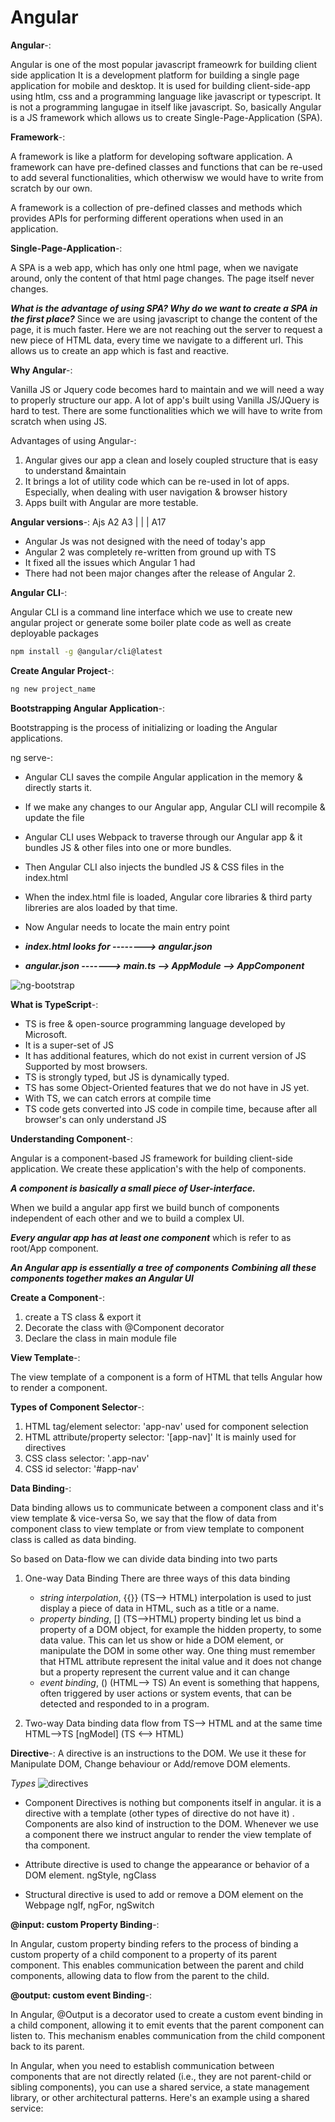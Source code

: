 # Angular

**Angular**-:

Angular is one of the most popular javascript frameowrk for building client side application
It is a development platform for building a single page application for mobile and desktop.
It is used for building client-side-app using htlm, css and a programming language like javascript or typescript.
It is not a programming langugae in itself like javascript.
So, basically Angular is a JS framework which allows us to create Single-Page-Application (SPA).

**Framework**-:

A framework is like a platform for developing software application.
A framework can have pre-defined classes and functions that can be re-used to add several functionalities, which otherwisw we would have to write from scratch by our own.

A framework is a collection of pre-defined classes and methods which provides APIs for performing different operations when used in an application.

**Single-Page-Application**-:

A SPA is a web app, which has only one html page, when we navigate around, only the content of that html page changes. The page itself never changes.

**_What is the advantage of using SPA? Why do we want to create a SPA in the first place?_**
Since we are using javascript to change the content of the page, it is much faster. Here we are not reaching out the server to request a new piece of HTML data, every time we navigate to a different url.
This allows us to create an app which is fast and reactive.

**Why Angular**-:

Vanilla JS or Jquery code becomes hard to maintain and we will need a way to properly structure our app.
A lot of app's built using Vanilla JS/JQuery is hard to test.
There are some functionalities which we will have to write from scratch when using JS.

Advantages of using Angular-:

1. Angular gives our app a clean and losely coupled structure that is easy to understand &maintain
2. It brings a lot of utility code which can be re-used in lot of apps. Especially, when dealing with user navigation & browser history
3. Apps built with Angular are more testable.

**Angular versions**-:
Ajs
A2
A3
|
|
|
A17

- Angular Js was not designed with the need of today's app
- Angular 2 was completely re-written from ground up with TS
- It fixed all the issues which Angular 1 had
- There had not been major changes after the release of Angular 2.

**Angular CLI**-:

Angular CLI is a command line interface which we use to create new angular project or generate some boiler plate code as well as create deployable packages

```bash
npm install -g @angular/cli@latest
```

**Create Angular Project**-:

```bash
ng new project_name
```

**Bootstrapping Angular Application**-:

Bootstrapping is the process of initializing or loading the Angular applications.

ng serve-:

- Angular CLI saves the compile Angular application in the memory & directly starts it.
- If we make any changes to our Angular app, Angular CLI will recompile & update the file
- Angular CLI uses Webpack to traverse through our Angular app & it bundles JS & other files into one or more bundles.
- Then Angular CLI also injects the bundled JS & CSS files in the index.html

- When the index.html file is loaded, Angular core libraries & third party libreries are alos loaded by that time.
- Now Angular needs to locate the main entry point
- **_index.html looks for --------> angular.json_**
- **_angular.json -------> main.ts --> AppModule --> AppComponent_**

![ng-bootstrap](./ng-bootstrap.png)

**What is TypeScript**-:

- TS is free & open-source programming language developed by Microsoft.
- It is a super-set of JS
- It has additional features, which do not exist in current version of JS Supported by most browsers.
- TS is strongly typed, but JS is dynamically typed.
- TS has some Object-Oriented features that we do not have in JS yet.
- With TS, we can catch errors at compile time
- TS code gets converted into JS code in compile time, because after all browser's can only understand JS

**Understanding Component**-:

Angular is a component-based JS framework for building client-side application.
We create these application's with the help of components.

**_A component is basically a small piece of User-interface._**

When we build a angular app first we build bunch of components independent of each other and we to build a complex UI.

**_Every angular app has at least one component_**
which is refer to as root/App component.

**_An Angular app is essentially a tree of components_**
**_Combining all these components together makes an Angular UI_**

**Create a Component**-:

1. create a TS class & export it
2. Decorate the class with @Component decorator
3. Declare the class in main module file

**View Template**-:

The view template of a component is a form of HTML that tells Angular how to render a component.

**Types of Component Selector**-:

1. HTML tag/element
   selector: 'app-nav'
   used for component selection
2. HTML attribute/property
   selector: '[app-nav]'
   It is mainly used for directives
3. CSS class
   selector: '.app-nav'
4. CSS id
   selector: '#app-nav'

**Data Binding**-:

Data binding allows us to communicate between a component class and it's view template & vice-versa
So, we say that the flow of data from component class to view template or from view template to component class is called as data binding.

So based on Data-flow we can divide data binding into two parts

1. One-way Data Binding
   There are three ways of this data binding

   - _string interpolation_, {{}} (TS--> HTML)
     interpolation is used to just display a piece of data in HTML, such as a title or a name.
   - _property binding_, [] (TS-->HTML)
     property binding let us bind a property of a DOM object, for example the hidden property, to some data value. This can let us show or hide a DOM element, or manipulate the DOM in some other way.
     One thing must remember that
     HTML attribute represent the inital value and it does not change
     but a property represent the current value and it can change
   - _event binding_, () (HTML--> TS)
     An event is something that happens, often triggered by user actions or system events, that can be detected and responded to in a program.

2. Two-way Data binding
   data flow from TS--> HTML and at the same time HTML-->TS
   [ngModel] (TS <--> HTML)

**Directive**-:
A directive is an instructions to the DOM.
We use it these for Manipulate DOM, Change behaviour or Add/remove DOM elements.

_Types_
![directives](directives.png)

- Component Directives is nothing but components itself in angular.
  it is a directive with a template (other types of directive do not have it) . Components are also kind of instruction to the DOM. Whenever we use a component there we instruct angular to render the view template of tha component.

- Attribute directive is used to change the appearance or behavior of a DOM element. ngStyle, ngClass

- Structural directive is used to add or remove a DOM element on the Webpage ngIf, ngFor, ngSwitch

**@input: custom Property Binding**-:

In Angular, custom property binding refers to the process of binding a custom property of a child component to a property of its parent component. This enables communication between the parent and child components, allowing data to flow from the parent to the child.

**@output: custom event Binding**-:

In Angular, @Output is a decorator used to create a custom event binding in a child component, allowing it to emit events that the parent component can listen to. This mechanism enables communication from the child component back to its parent.

In Angular, when you need to establish communication between components that are not directly related (i.e., they are not parent-child or sibling components), you can use a shared service, a state management library, or other architectural patterns. Here's an example using a shared service:
